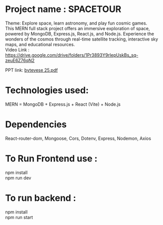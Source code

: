 # Project name : SPACETOUR
Theme: Explore space, learn astronomy, and play fun cosmic games.
</br>
This MERN full stack project offers an immersive exploration of space, powered by MongoDB, Express.js, React.js, and Node.js. Experience the wonders of the cosmos through real-time satellite tracking, interactive sky maps, and educational resources.
</br>
Video Link : https://drive.google.com/drive/folders/1Pr3893Y9rIepUskBs_sq-zeuE6Z76qN2 

PPT link:
[bytevese 25.pdf](https://github.com/user-attachments/files/19724768/bytevese.25.pdf)

# Technologies used: 
MERN = MongoDB + Express.js + React (Vite) + Node.js


# Dependencies
React-router-dom, Mongoose, Cors, Dotenv, Express, Nodemon, Axios

# To Run Frontend use : 
npm install
</br>
npm run dev

# To run backend :
npm install
</br>
npm run start
